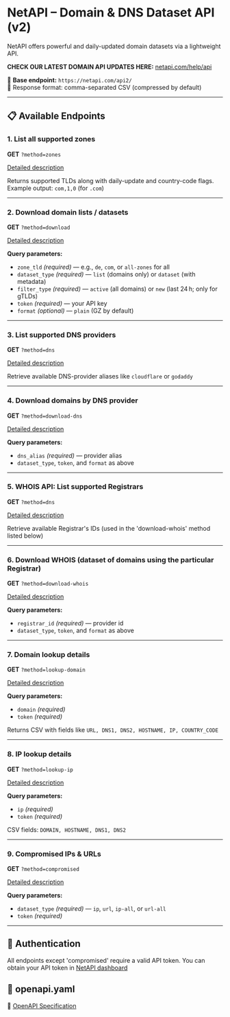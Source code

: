 # NetAPI – Domain & DNS Dataset API (v2)

NetAPI offers powerful and daily-updated domain datasets via a lightweight API.


**CHECK OUR LATEST DOMAIN API UPDATES HERE:** [netapi.com/help/api](https://netapi.com/help/api/)


📡 **Base endpoint:** `https://netapi.com/api2/`  
🔄 Response format: comma-separated CSV (compressed by default)


---

## 📋 Available Endpoints

### 1. List all supported zones
**GET** `?method=zones`

[Detailed description](/endpoints/zones.md)

Returns supported TLDs along with daily-update and country-code flags.  
Example output: `com,1,0` (for `.com`) 

---

### 2. Download domain lists / datasets
**GET** `?method=download`

[Detailed description](/endpoints/download.md)

**Query parameters:**
- `zone_tld` *(required)* — e.g., `de`, `com`, or `all-zones` for all
- `dataset_type` *(required)* — `list` (domains only) or `dataset` (with metadata)
- `filter_type` *(required)* — `active` (all domains) or `new` (last 24 h; only for gTLDs)
- `token` *(required)* — your API key
- `format` *(optional)* — `plain` (GZ by default) 

---

### 3. List supported DNS providers
**GET** `?method=dns`

[Detailed description](/endpoints/dns.md)

Retrieve available DNS-provider aliases like `cloudflare` or `godaddy` 

---

### 4. Download domains by DNS provider
**GET** `?method=download-dns`

[Detailed description](/endpoints/download-dns.md)

**Query parameters:**
- `dns_alias` *(required)* — provider alias
- `dataset_type`, `token`, and `format` as above 

---


### 5. WHOIS API: List supported Registrars
**GET** `?method=dns`

[Detailed description](/endpoints/registrars.md)

Retrieve available Registrar's IDs (used in the 'download-whois' method listed below)

---

### 6. Download WHOIS (dataset of domains using the particular Registrar)
**GET** `?method=download-whois`

[Detailed description](/endpoints/download-whois.md)

**Query parameters:**
- `registrar_id` *(required)* — provider id
- `dataset_type`, `token`, and `format` as above 

---


### 7. Domain lookup details
**GET** `?method=lookup-domain`

[Detailed description](/endpoints/lookup-domain.md)

**Query parameters:**
- `domain` *(required)*
- `token` *(required)*

Returns CSV with fields like `URL, DNS1, DNS2, HOSTNAME, IP, COUNTRY_CODE` 

---

### 8. IP lookup details
**GET** `?method=lookup-ip`

[Detailed description](/endpoints/lookup-ip.md)

**Query parameters:**
- `ip` *(required)*
- `token` *(required)*

CSV fields: `DOMAIN, HOSTNAME, DNS1, DNS2` 

---


### 9. Compromised IPs & URLs
**GET** `?method=compromised`

[Detailed description](/endpoints/compromised.md)

**Query parameters:**
- `dataset_type` *(required)* — `ip`, `url`, `ip-all`, or `url-all`
- `token` *(required)* 

---

## 🔐 Authentication

All endpoints except 'compromised' require a valid API token. You can obtain your API token in [NetAPI dashboard](https://netapi.com/dashboard/)

## 🔐 openapi.yaml
📄 [OpenAPI Specification](./openapi.yaml)

